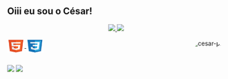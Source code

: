 ## Oiii eu sou o César!
<div align="center">
  <a href="https://github.com/cesaronishi">
  <img height="180em" src="https://github-readme-stats.vercel.app/api?username=cesaronishi&show_icons=true&theme=nightowl&include_all_commits=true&count_private=true"/>
  <img height="180em" src="https://github-readme-stats.vercel.app/api/top-langs/?username=cesaronishi&layout=compact&langs_count=7&theme=nightowl"/>
</div>
 
  
<div style="display: inline_block"><br>
  <img align="center" alt="cesar-HTML" height="30" width="40" src="https://raw.githubusercontent.com/devicons/devicon/master/icons/html5/html5-original.svg">
  <img align="center" alt="cesar-CSS" height="30" width="40" src="https://raw.githubusercontent.com/devicons/devicon/master/icons/css3/css3-original.svg">
  <img align="right" alt="cesar-pic" height="150" style="border-radius:50px;" src="https://i.pinimg.com/564x/19/5c/f4/195cf4735729e5f5bd6179f18abac734.jpg">
</div>
  
##  
  
<div> 
  <a href="https://www.instagram.com/cesar1sss/" target="_blank"><img src="https://img.shields.io/badge/-Instagram-%23E4405F?style=for-the-badge&logo=instagram&logoColor=white" target="_blank"></a>
 	<a href="https://www.twitch.tv/zfoogles" target="_blank"><img src="https://img.shields.io/badge/Twitch-9146FF?style=for-the-badge&logo=twitch&logoColor=white" target="_blank"></a>
  

  
</div>
 
